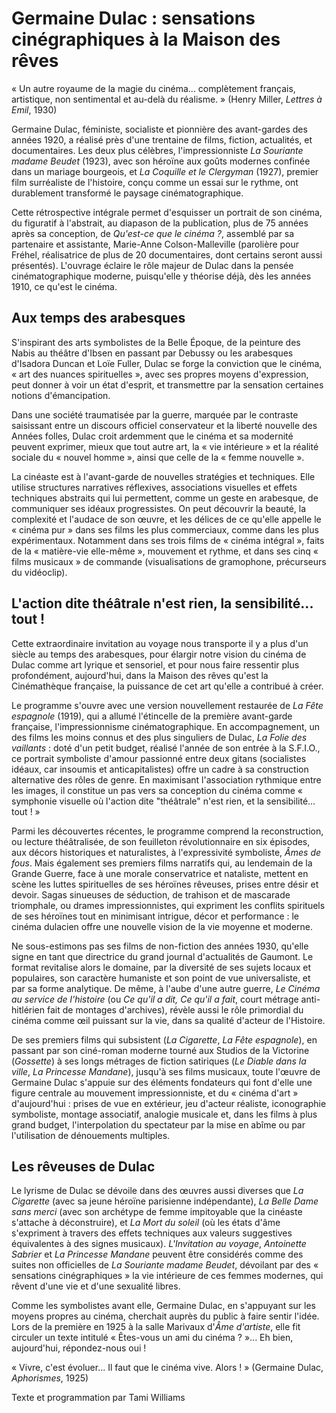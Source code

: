 # Germaine Dulac : sensations cinégraphiques à la Maison des rêves

« Un autre royaume de la magie du cinéma... complètement français, artistique, non sentimental et au-delà du réalisme. » (Henry Miller, _Lettres à Emil_, 1930)

Germaine Dulac, féministe, socialiste et pionnière des avant-gardes des années 1920, a réalisé près d'une trentaine de films, fiction, actualités, et documentaires. Les deux plus célèbres, l'impressionniste _La Souriante madame Beudet_ (1923), avec son héroïne aux goûts modernes confinée dans un mariage bourgeois, et _La Coquille et le Clergyman_ (1927), premier film surréaliste de l'histoire, conçu comme un essai sur le rythme, ont durablement transformé le paysage cinématographique.

Cette rétrospective intégrale permet d'esquisser un portrait de son cinéma, du figuratif à l'abstrait, au diapason de la publication, plus de 75 années après sa conception, de _Qu'est-ce que le cinéma ?_, assemblé par sa partenaire et assistante, Marie-Anne Colson-Malleville (parolière pour Fréhel, réalisatrice de plus de 20 documentaires, dont certains seront aussi présentés). L'ouvrage éclaire le rôle majeur de Dulac dans la pensée cinématographique moderne, puisqu'elle y théorise déjà, dès les années 1910, ce qu'est le cinéma.

## Aux temps des arabesques

S'inspirant des arts symbolistes de la Belle Époque, de la peinture des Nabis au théâtre d'Ibsen en passant par Debussy ou les arabesques d'Isadora Duncan et Loïe Fuller, Dulac se forge la conviction que le cinéma, « art des nuances spirituelles », avec ses propres moyens d'expression, peut donner à voir un état d'esprit, et transmettre par la sensation certaines notions d'émancipation.

Dans une société traumatisée par la guerre, marquée par le contraste saisissant entre un discours officiel conservateur et la liberté nouvelle des Années folles, Dulac croit ardemment que le cinéma et sa modernité peuvent exprimer, mieux que tout autre art, la « vie intérieure » et la réalité sociale du « nouvel homme », ainsi que celle de la « femme nouvelle ».

La cinéaste est à l'avant-garde de nouvelles stratégies et techniques. Elle utilise structures narratives réflexives, associations visuelles et effets techniques abstraits qui lui permettent, comme un geste en arabesque, de communiquer ses idéaux progressistes. On peut découvrir la beauté, la complexité et l'audace de son œuvre, et les délices de ce qu'elle appelle le « cinéma pur » dans ses films les plus commerciaux, comme dans les plus expérimentaux. Notamment dans ses trois films de « cinéma intégral », faits de la « matière-vie elle-même », mouvement et rythme, et dans ses cinq « films musicaux » de commande (visualisations de gramophone, précurseurs du vidéoclip).

## L'action dite théâtrale n'est rien, la sensibilité... tout !

Cette extraordinaire invitation au voyage nous transporte il y a plus d'un siècle au temps des arabesques, pour élargir notre vision du cinéma de Dulac comme art lyrique et sensoriel, et pour nous faire ressentir plus profondément, aujourd'hui, dans la Maison des rêves qu'est la Cinémathèque française, la puissance de cet art qu'elle a contribué à créer.

Le programme s'ouvre avec une version nouvellement restaurée de _La Fête espagnole_ (1919), qui a allumé l'étincelle de la première avant-garde française, l'impressionnisme cinématographique. En accompagnement, un des films les moins connus et des plus singuliers de Dulac, _La Folie des vaillants_ : doté d'un petit budget, réalisé l'année de son entrée à la S.F.I.O., ce portrait symboliste d'amour passionné entre deux gitans (socialistes idéaux, car insoumis et anticapitalistes) offre un cadre à sa construction alternative des rôles de genre. En maximisant l'association rythmique entre les images, il constitue un pas vers sa conception du cinéma comme « symphonie visuelle où l'action dite "théâtrale" n'est rien, et la sensibilité... tout ! »

Parmi les découvertes récentes, le programme comprend la reconstruction, ou lecture théâtralisée, de son feuilleton révolutionnaire en six épisodes, aux décors historiques et naturalistes, à l'expressivité symboliste, _Âmes de fous_. Mais également ses premiers films narratifs qui, au lendemain de la Grande Guerre, face à une morale conservatrice et nataliste, mettent en scène les luttes spirituelles de ses héroïnes rêveuses, prises entre désir et devoir. Sagas sinueuses de séduction, de trahison et de mascarade triomphale, ou drames impressionnistes, qui expriment les conflits spirituels de ses héroïnes tout en minimisant intrigue, décor et performance : le cinéma dulacien offre une nouvelle vision de la vie moyenne et moderne.

Ne sous-estimons pas ses films de non-fiction des années 1930, qu'elle signe en tant que directrice du grand journal d'actualités de Gaumont. Le format revitalise alors le domaine, par la diversité de ses sujets locaux et populaires, son caractère humaniste et son point de vue universaliste, et par sa forme analytique. De même, à l'aube d'une autre guerre, _Le Cinéma au service de l'histoire_ (ou _Ce qu'il a dit, Ce qu'il a fait_, court métrage anti-hitlérien fait de montages d'archives), révèle aussi le rôle primordial du cinéma comme œil puissant sur la vie, dans sa qualité d'acteur de l'Histoire.

De ses premiers films qui subsistent (_La Cigarette_, _La Fête espagnole_), en passant par son ciné-roman moderne tourné aux Studios de la Victorine (_Gossette_) à ses longs métrages de fiction satiriques (_Le Diable dans la ville_, _La Princesse Mandane_), jusqu'à ses films musicaux, toute l'œuvre de Germaine Dulac s'appuie sur des éléments fondateurs qui font d'elle une figure centrale au mouvement impressionniste, et du « cinéma d'art » d'aujourd'hui : prises de vue en extérieur, jeu d'acteur réaliste, iconographie symboliste, montage associatif, analogie musicale et, dans les films à plus grand budget, l'interpolation du spectateur par la mise en abîme ou par l'utilisation de dénouements multiples.

## Les rêveuses de Dulac

Le lyrisme de Dulac se dévoile dans des œuvres aussi diverses que _La Cigarette_ (avec sa jeune héroïne parisienne indépendante), _La Belle Dame sans merci_ (avec son archétype de femme impitoyable que la cinéaste s'attache à déconstruire), et _La Mort du soleil_ (où les états d'âme s'expriment à travers des effets techniques aux valeurs suggestives équivalentes à des signes musicaux). _L'Invitation au voyage_, _Antoinette Sabrier_ et _La Princesse Mandane_ peuvent être considérés comme des suites non officielles de _La Souriante madame Beudet_, dévoilant par des « sensations cinégraphiques » la vie intérieure de ces femmes modernes, qui rêvent d'une vie et d'une sexualité libres.

Comme les symbolistes avant elle, Germaine Dulac, en s'appuyant sur les moyens propres au cinéma, cherchait auprès du public à faire sentir l'idée. Lors de la première en 1925 à la salle Marivaux d'_Âme d'artiste_, elle fit circuler un texte intitulé « Êtes-vous un ami du cinéma ? »... Eh bien, aujourd'hui, répondez-nous oui !

« Vivre, c'est évoluer... Il faut que le cinéma vive. Alors ! » (Germaine Dulac, _Aphorismes_, 1925)

Texte et programmation par Tami Williams
